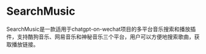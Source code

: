 # SearchMusic
SearchMusic是一款适用于chatgpt-on-wechat项目的多平台音乐搜索和播放插件，支持酷狗音乐、网易音乐和神秘音乐三个平台，用户可以方便地搜索歌曲，获取播放链接。
